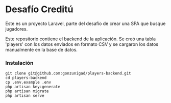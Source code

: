 # Desafío Creditú

Este es un proyecto Laravel, parte del desafío de crear una SPA 
que busque jugadores. 

Este repositorio contiene el backend de la aplicación. 
Se creó una tabla 'players' con los datos enviados en formato CSV y se cargaron los datos manualmente en la base de datos. 

### Instalación

```
git clone git@github.com:gonzunigad/players-backend.git
cd players-backend
cp .env.example .env
php artisan key:generate
php artisan migrate
php artisan serve
```
